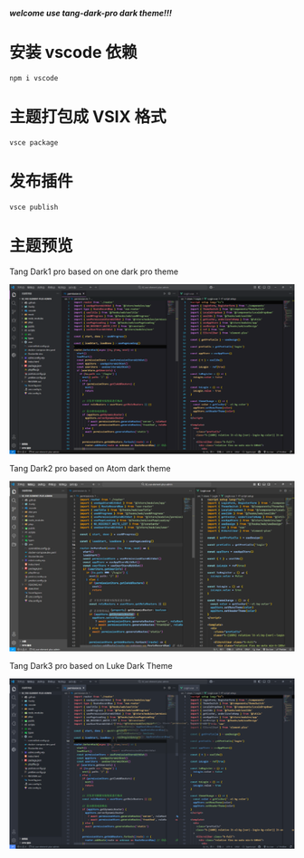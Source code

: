 **_welcome use tang-dark-pro dark theme!!!_**

# 安装 vscode 依赖

```
npm i vscode
```

# 主题打包成 VSIX 格式

```
vsce package
```

# 发布插件

```
vsce publish
```

# 主题预览

Tang Dark1 pro based on one dark pro theme

![](images/tang1.png)

Tang Dark2 pro based on Atom dark theme

![](images/tang2.png)

Tang Dark3 pro based on Luke Dark Theme

![](images/tang3.png)
